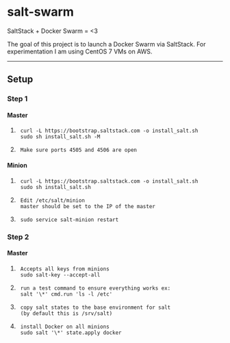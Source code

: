 # salt-swarm
SaltStack + Docker Swarm = &lt;3

The goal of this project is to launch a Docker Swarm via SaltStack.
For experimentation I am using CentOS 7 VMs on AWS.


---------------------------------------


## Setup


### Step 1

#### Master

1.      curl -L https://bootstrap.saltstack.com -o install_salt.sh
        sudo sh install_salt.sh -M
        
2.      Make sure ports 4505 and 4506 are open

#### Minion

1.      curl -L https://bootstrap.saltstack.com -o install_salt.sh
        sudo sh install_salt.sh
        
2.      Edit /etc/salt/minion
        master should be set to the IP of the master
        
3.      sudo service salt-minion restart


### Step 2

#### Master

1.      Accepts all keys from minions
        sudo salt-key --accept-all
        
2.      run a test command to ensure everything works ex:
        salt '\*' cmd.run 'ls -l /etc'
        
3.      copy salt states to the base environment for salt
        (by default this is /srv/salt)
        
4.      install Docker on all minions
        sudo salt '\*' state.apply docker
